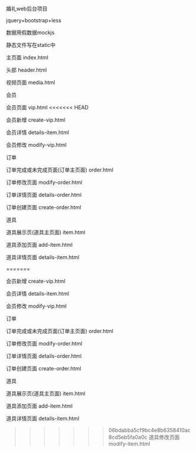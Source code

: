 婚礼web后台项目

jquery+bootstrap+less

数据用假数据mockjs

静态文件写在static中

主页面 index.html

头部 header.html

视频页面 media.html

会员

  会员页面 vip.html
<<<<<<< HEAD

  会员新增 create-vip.html

  会员详情 details-item.html

  会员修改 modify-vip.html

订单

  订单完成或未完成页面(订单主页面) order.html

  订单修改页面 modify-order.html

  订单详情页面 details-order.html

  订单创建页面 create-order.html

道具  

  道具展示页(道具主页面) item.html

  道具添加页面  add-item.html

  道具详情页面  details-item.html

=======
  
  会员新增 create-vip.html
  
  会员详情 details-item.html
  
  会员修改 modify-vip.html
  
订单

  订单完成或未完成页面(订单主页面) order.html
  
  订单修改页面 modify-order.html
  
  订单详情页面 details-order.html
  
  订单创建页面 create-order.html
  
道具  

  道具展示页(道具主页面) item.html
  
  道具添加页面  add-item.html
  
  道具详情页面  details-item.html
  
>>>>>>> 06bdabba5cf9bc4e8b6358410ac8cd5eb5fa0a0c
  道具修改页面  modify-item.html
  
